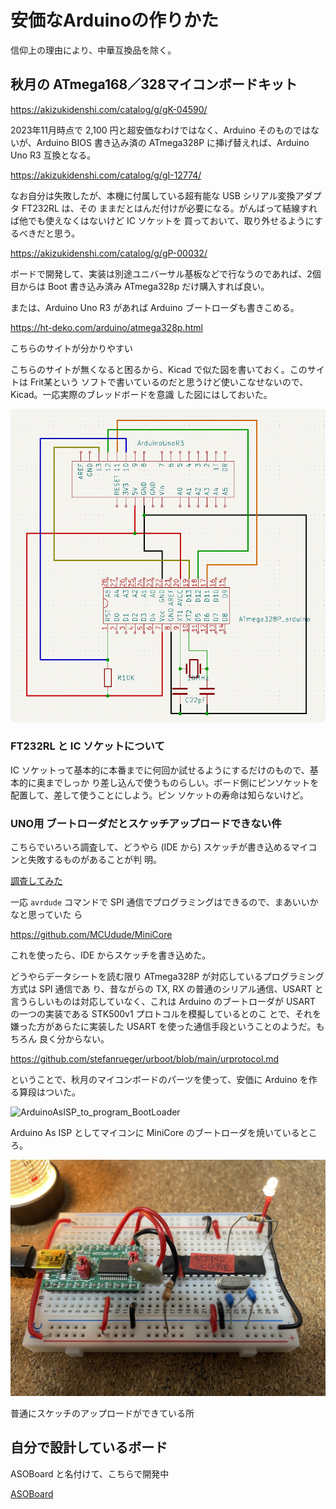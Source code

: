 # 安価なArduinoの作りかた

信仰上の理由により、中華互換品を除く。

## 秋月の ATmega168／328マイコンボードキット

https://akizukidenshi.com/catalog/g/gK-04590/

2023年11月時点で 2,100 円と超安価なわけではなく、Arduino そのものではないが、Arduino BIOS
書き込み済の ATmega328P に挿げ替えれば、Arduino Uno R3 互換となる。

https://akizukidenshi.com/catalog/g/gI-12774/

なお自分は失敗したが、本機に付属している超有能な USB シリアル変換アダプタ FT232RL は、その
ままだとはんだ付けが必要になる。がんばって結線すれば他でも使えなくはないけど IC ソケットを
買っておいて、取り外せるようにするべきだと思う。

https://akizukidenshi.com/catalog/g/gP-00032/

ボードで開発して、実装は別途ユニバーサル基板などで行なうのであれば、2個目からは Boot 書き込み済み
ATmega328p だけ購入すれば良い。

または、Arduino Uno R3 があれば Arduino ブートローダも書きこめる。

https://ht-deko.com/arduino/atmega328p.html

こちらのサイトが分かりやすい

こちらのサイトが無くなると困るから、Kicad で似た図を書いておく。このサイトは Frit某という
ソフトで書いているのだと思うけど使いこなせないので、Kicad。一応実際のブレッドボードを意識
した図にはしておいた。

![ArduinoによるATmega328P書き込み最小セットアップ](./figure/ATmegaArduinoMinimumSetup.png)

### FT232RL と IC ソケットについて

IC ソケットって基本的に本番までに何回か試せるようにするだけのもので、基本的に奥までしっか
り差し込んで使うものらしい。ボード側にピンソケットを配置して、差して使うことにしよう。ピン
ソケットの寿命は知らないけど。

### UNO用 ブートローダだとスケッチアップロードできない件

こちらでいろいろ調査して、どうやら (IDE から) スケッチが書き込めるマイコンと失敗するものがあることが判
明。

[調査してみた](./fuzebits.md)

一応 ``avrdude`` コマンドで SPI 通信でプログラミングはできるので、まあいいかなと思っていた
ら

https://github.com/MCUdude/MiniCore

これを使ったら、IDE からスケッチを書き込めた。

どうやらデータシートを読む限り ATmega328P が対応しているプログラミング方式は SPI 通信であ
り、昔ながらの TX, RX の普通のシリアル通信、USART と言うらしいものは対応していなく、これは
Arduino のブートローダが USART の一つの実装である STK500v1 プロトコルを模擬しているとのこ
とで、それを嫌った方があらたに実装した USART を使った通信手段ということのようだ。もちろん
良く分からない。

https://github.com/stefanrueger/urboot/blob/main/urprotocol.md 

ということで、秋月のマイコンボードのパーツを使って、安価に Arduino を作る算段はついた。

![ArduinoAsISP_to_program_BootLoader](./figure/ArduinoAsISP_BootloaderProgram.jpg "Arduino
からブートローダを焼いている")

Arduino As ISP としてマイコンに MiniCore のブートローダを焼いているところ。

![SketchUpload](./figure/SketchUpload.jpg)

普通にスケッチのアップロードができている所

## 自分で設計しているボード

ASOBoard と名付けて、こちらで開発中

[ASOBoard](./ASOBorad.md)

